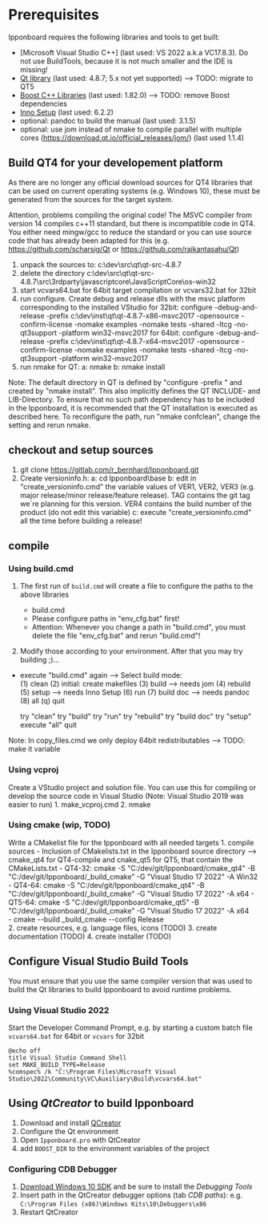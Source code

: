 # Prerequisites

Ipponboard requires the following libraries and tools to get built: 
- [Microsoft Visual Studio C++] (last used: VS 2022 a.k.a VC17.8.3). Do not use BuildTools, because it is not much smaller and the IDE is missing! 
- [Qt library](https://www.qt.io/) (last used: 4.8.7; 5.x not yet supported) --> TODO: migrate to QT5
- [Boost C++ Libraries](http://www.boost.org/) (last used: 1.82.0) --> TODO: remove Boost dependencies
- [Inno Setup](https://jrsoftware.org/isinfo.php) (last used: 6.2.2)
- optional: pandoc to build the manual (last used: 3.1.5)
- optional: use jom instead of nmake to compile parallel with multiple cores (https://download.qt.io/official_releases/jom/) (last used 1.1.4)

## Build QT4 for your developement platform
As there are no longer any official download sources for QT4 libraries that can be used on current operating systems (e.g. Windows 10), 
these must be generated from the sources for the target system. 

Attention, problems compiling the original code! The MSVC compiler from version 14 compiles c++11 standard, but there is incompatible 
code in QT4. You either need mingw/gcc to reduce the standard or you can use source code that has already been adapted for 
this (e.g. https://github.com/scharsig/Qt or https://github.com/raikantasahu/Qt)
1. unpack the sources to: c:\dev\src\qt\qt-src-4.8.7
2. delete the directory c:\dev\src\qt\qt-src-4.8.7\src\3rdparty\javascriptcore\JavaScriptCore\os-win32
3. start vcvars64.bat for 64bit target compilation or vcvars32.bat for 32bit
4. run configure. Create debug and release dlls with the msvc platform corresponding to the installed VStudio
	for 32bit: configure -debug-and-release -prefix c:\dev\inst\qt\qt-4.8.7-x86-msvc2017 -opensource -confirm-license -nomake examples -nomake tests -shared -ltcg -no-qt3support -platform win32-msvc2017
	for 64bit: configure -debug-and-release -prefix c:\dev\inst\qt\qt-4.8.7-x64-msvc2017 -opensource -confirm-license -nomake examples -nomake tests -shared -ltcg -no-qt3support -platform win32-msvc2017
5. run nmake for QT:
	a: nmake
	b: nmake install	

Note: The default directory in QT is defined by "configure -prefix <path>" and created by "nmake install". 
This also implicitly defines the QT INCLUDE- and LIB-Directory. To ensure that no such path dependency has to be included in the Ipponboard, it is recommended that the QT installation is executed as described here. 
To reconfigure the path, run "nmake confclean", change the setting and rerun nmake.

##  checkout and setup sources
1. git clone https://gitlab.com/r_bernhard/Ipponboard.git
2. Create versioninfo.h:
	a: cd Ipponboard\base
	b: edit in "create_versioninfo.cmd" the variable values of VER1, VER2, VER3 (e.g. major release/minor release/feature release).
		TAG contains the git tag we´re planning for this version. 
		VER4 contains the build number of the product (do not edit this variable)
	c: execute "create_versioninfo.cmd" all the time before building a release!

## compile
### Using build.cmd
1. The first run of `build.cmd` will create a file to configure the paths to the above libraries
	- build.cmd
	- Please configure paths in "env_cfg.bat" first!
	-  Attention: Whenever you change a path in "build.cmd", you must delete the file "env_cfg.bat" and rerun "build.cmd"!

2. Modify those according to your environment. After that you may try building ;)...
- execute "build.cmd" again
-->	Select build mode:  
      (1) clean
	  (2) initial: create makefiles
      (3) build --> needs jom
      (4) rebuild
      (5) setup --> needs Inno Setup
      (6) run
      (7) build doc --> needs pandoc
      (8) all
      (q) quit

	try "clean"
	try "build"
	try "run"
	try "rebuild"
	try "build doc"
	try "setup"
	execute "all"
	quit

Note: In copy_files.cmd we only deploy 64bit redistributables --> TODO: make it variable

### Using vcproj
Create a VStudio project and solution file. You can use this for compiling or develop the source code in Visual Studio 
(Note: Visual Studio 2019 was easier to run)
	1. make_vcproj.cmd
	2. nmake

### Using cmake (wip, TODO)
Write a CMakelist file for the Ipponboard with all needed targets
	1. compile sources
		- Inclusion of CMakelists.txt in the Ipponboard source directory --> cmake_qt4 for QT4-compile and cnake_qt5 for QT5, that contain the CMakeLists.txt
		- QT4-32: cmake -S "C:/dev/git/Ipponboard/cmake_qt4" -B "C:/dev/git/Ipponboard/_build_cmake" -G "Visual Studio 17 2022" -A Win32 
		- QT4-64: cmake -S "C:/dev/git/Ipponboard/cmake_qt4" -B "C:/dev/git/Ipponboard/_build_cmake" -G "Visual Studio 17 2022" -A x64
		- QT5-64: cmake -S "C:/dev/git/Ipponboard/cmake_qt5" -B "C:/dev/git/Ipponboard/_build_cmake" -G "Visual Studio 17 2022" -A x64  
		- cmake --build _build_cmake --config Release  
	2. create resources, e.g. language files, icons (TODO)
	3. create documentation (TODO)
	4. create installer (TODO)

## Configure Visual Studio Build Tools

You must ensure that you use the same compiler version that was used to build the Qt libraries to build Ipponboard to avoid runtime problems.

### Using Visual Studio 2022

Start the Developer Command Prompt, e.g. by starting a custom batch file `vcvars64.bat` for 64bit or `vcvars` for 32bit 
   ```batch
   @echo off
   title Visual Studio Command Shell
   set MAKE_BUILD_TYPE=Release
   %comspec% /k "C:\Program Files\Microsoft Visual Studio\2022\Community\VC\Auxiliary\Build\vcvars64.bat"
   ```
   
## Using *QtCreator* to build Ipponboard

1. Download and install [QCreator](https://www.qt.io/product/development-tools)
2. Configure the Qt environment
3. Open `Ipponboard.pro` with QtCreator
4. add `BOOST_DIR` to the environment variables of the project

### Configuring CDB Debugger

1. [Download Windows 10 SDK](https://docs.microsoft.com/en-us/windows-hardware/drivers/debugger/debugger-download-tools) and be sure to install the *Debugging Tools*
2. Insert path in the QtCreator debugger options (tab *CDB paths*): e.g. `C:\Program Files (x86)\Windows Kits\10\Debuggers\x86`
3. Restart QtCreator
